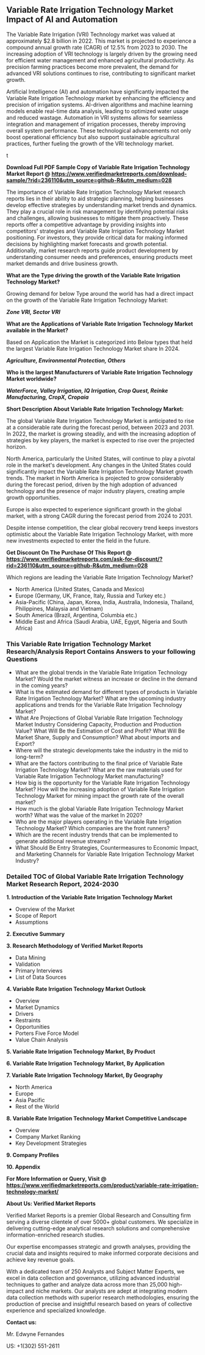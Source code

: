 <h2>Variable Rate Irrigation Technology Market Impact of AI and Automation</h2><p>The Variable Rate Irrigation (VRI) Technology market was valued at approximately $2.8 billion in 2022. This market is projected to experience a compound annual growth rate (CAGR) of 12.5% from 2023 to 2030. The increasing adoption of VRI technology is largely driven by the growing need for efficient water management and enhanced agricultural productivity. As precision farming practices become more prevalent, the demand for advanced VRI solutions continues to rise, contributing to significant market growth.</p><p>Artificial Intelligence (AI) and automation have significantly impacted the Variable Rate Irrigation Technology market by enhancing the efficiency and precision of irrigation systems. AI-driven algorithms and machine learning models enable real-time data analysis, leading to optimized water usage and reduced wastage. Automation in VRI systems allows for seamless integration and management of irrigation processes, thereby improving overall system performance. These technological advancements not only boost operational efficiency but also support sustainable agricultural practices, further fueling the growth of the VRI technology market.</p>t</p><p id="" class=""><strong>Download Full PDF Sample Copy of Variable Rate Irrigation Technology Market Report @ <a href="https://www.verifiedmarketreports.com/download-sample/?rid=236110&utm_source=github-R&utm_medium=028" target="_blank">https://www.verifiedmarketreports.com/download-sample/?rid=236110&utm_source=github-R&utm_medium=028</a></strong></p><p>The importance of&nbsp;Variable Rate Irrigation Technology Market research reports lies in their ability to aid strategic planning, helping businesses develop effective strategies by understanding market trends and dynamics. They play a crucial role in risk management by identifying potential risks and challenges, allowing businesses to mitigate them proactively. These reports offer a competitive advantage by providing insights into competitors' strategies and Variable Rate Irrigation Technology Market positioning. For investors, they provide critical data for making informed decisions by highlighting market forecasts and growth potential. Additionally, market research reports guide product development by understanding consumer needs and preferences, ensuring products meet market demands and drive business growth.</p><p><strong>What are the&nbsp;Type driving the growth of the Variable Rate Irrigation Technology Market?</strong></p><p id="" class="">Growing demand for below Type around the world has had a direct impact on the growth of the Variable Rate Irrigation Technology Market:</p><em><strong>Zone VRI, Sector VRI</strong></em></p><strong>What are the&nbsp;Applications&nbsp;of Variable Rate Irrigation Technology Market available in the Market?</strong></p><p id="" class="">Based on Application the Market is categorized into Below types that held the largest Variable Rate Irrigation Technology Market share In 2024.</p><em><strong>Agriculture, Environmental Protection, Others</strong></em></p><strong>Who is the largest Manufacturers of Variable Rate Irrigation Technology Market worldwide?</strong></p><p><em><strong>WaterForce, Valley Irrigation, IQ Irrigation, Crop Quest, Reinke Manufacturing, CropX, Cropaia</strong></em></p><p id="" class=""><strong>Short Description About Variable Rate Irrigation Technology Market:</strong></p><p>The global Variable Rate Irrigation Technology Market is anticipated to rise at a considerable rate during the forecast period, between 2023 and 2031. In 2022, the market is growing steadily, and with the increasing adoption of strategies by key players, the market is expected to rise over the projected horizon.</p><p>North America, particularly the United States, will continue to play a pivotal role in the market's development. Any changes in the United States could significantly impact the Variable Rate Irrigation Technology Market growth trends. The market in North America is projected to grow considerably during the forecast period, driven by the high adoption of advanced technology and the presence of major industry players, creating ample growth opportunities.</p><p>Europe is also expected to experience significant growth in the global market, with a strong CAGR during the forecast period from 2024 to 2031.</p><p>Despite intense competition, the clear global recovery trend keeps investors optimistic about the Variable Rate Irrigation Technology Market, with more new investments expected to enter the field in the future.</p><p id="" class=""><strong>Get Discount On The Purchase Of This Report @ <a href="https://www.verifiedmarketreports.com/ask-for-discount/?rid=236110&utm_source=github-R&utm_medium=028" target="_blank">https://www.verifiedmarketreports.com/ask-for-discount/?rid=236110&utm_source=github-R&utm_medium=028</a></strong></p>Which regions are leading the Variable Rate Irrigation Technology Market?</p><ul><li>North America (United States, Canada and Mexico)</li><li>Europe (Germany, UK, France, Italy, Russia and Turkey etc.)</li><li>Asia-Pacific (China, Japan, Korea, India, Australia, Indonesia, Thailand, Philippines, Malaysia and Vietnam)</li><li>South America (Brazil, Argentina, Columbia etc.)</li><li>Middle East and Africa (Saudi Arabia, UAE, Egypt, Nigeria and South Africa)</li></ul><h3 id="" class="">This Variable Rate Irrigation Technology Market Research/Analysis Report Contains Answers to your following Questions</h3><ul><li>What are the global trends in the Variable Rate Irrigation Technology Market? Would the market witness an increase or decline in the demand in the coming years?</li><li>What is the estimated demand for different types of products in Variable Rate Irrigation Technology Market? What are the upcoming industry applications and trends for the Variable Rate Irrigation Technology Market?</li><li>What Are Projections of Global Variable Rate Irrigation Technology Market Industry Considering Capacity, Production and Production Value? What Will Be the Estimation of Cost and Profit? What Will Be Market Share, Supply and Consumption? What about imports and Export?</li><li>Where will the strategic developments take the industry in the mid to long-term?</li><li>What are the factors contributing to the final price of Variable Rate Irrigation Technology Market? What are the raw materials used for Variable Rate Irrigation Technology Market manufacturing?</li><li>How big is the opportunity for the Variable Rate Irrigation Technology Market? How will the increasing adoption of Variable Rate Irrigation Technology Market for mining impact the growth rate of the overall market?</li><li>How much is the global Variable Rate Irrigation Technology Market worth? What was the value of the market In 2020?</li><li>Who are the major players operating in the Variable Rate Irrigation Technology Market? Which companies are the front runners?</li><li>Which are the recent industry trends that can be implemented to generate additional revenue streams?</li><li>What Should Be Entry Strategies, Countermeasures to Economic Impact, and Marketing Channels for Variable Rate Irrigation Technology Market Industry?</li></ul><h3 id="" class="">Detailed TOC of Global Variable Rate Irrigation Technology Market Research Report, 2024-2030</h3><p id="" class=""><strong>1. Introduction of the Variable Rate Irrigation Technology Market</strong></p><ul><li>Overview of the Market</li><li>Scope of Report</li><li>Assumptions</li></ul><p id="" class=""><strong>2. Executive Summary</strong></p><p id="" class=""><strong>3. Research Methodology of Verified Market Reports</strong></p><ul><li>Data Mining</li><li>Validation</li><li>Primary Interviews</li><li>List of Data Sources</li></ul><p id="" class=""><strong>4. Variable Rate Irrigation Technology Market Outlook</strong></p><ul><li>Overview</li><li>Market Dynamics</li><li>Drivers</li><li>Restraints</li><li>Opportunities</li><li>Porters Five Force Model</li><li>Value Chain Analysis</li></ul><p id="" class=""><strong>5. Variable Rate Irrigation Technology Market, By Product</strong></p><p id="" class=""><strong>6. Variable Rate Irrigation Technology Market, By Application</strong></p><p id="" class=""><strong>7. Variable Rate Irrigation Technology Market, By Geography</strong></p><ul><li>North America</li><li>Europe</li><li>Asia Pacific</li><li>Rest of the World</li></ul><p id="" class=""><strong>8. Variable Rate Irrigation Technology Market Competitive Landscape</strong></p><ul><li>Overview</li><li>Company Market Ranking</li><li>Key Development Strategies</li></ul><p id="" class=""><strong>9. Company Profiles</strong></p><p id="" class=""><strong>10. Appendix</strong></p><p id="" class=""><strong>For More Information or Query, Visit @ <a href="https://www.verifiedmarketreports.com/product/variable-rate-irrigation-technology-market/" target="_blank">https://www.verifiedmarketreports.com/product/variable-rate-irrigation-technology-market/</a></strong></p><p id="" class=""><strong>About Us: Verified Market Reports</strong></p><p id="" class="">Verified Market Reports is a premier Global Research and Consulting firm serving a diverse clientele of over 5000+ global customers. We specialize in delivering cutting-edge analytical research solutions and comprehensive information-enriched research studies.</p><p id="" class="">Our expertise encompasses strategic and growth analyses, providing the crucial data and insights required to make informed corporate decisions and achieve key revenue goals.</p><p id="" class="">With a dedicated team of 250 Analysts and Subject Matter Experts, we excel in data collection and governance, utilizing advanced industrial techniques to gather and analyze data across more than 25,000 high-impact and niche markets. Our analysts are adept at integrating modern data collection methods with superior research methodologies, ensuring the production of precise and insightful research based on years of collective experience and specialized knowledge.</p><p id="" class=""><strong>Contact us:</strong></p><p id="" class="">Mr. Edwyne Fernandes</p><p id="" class="">US: +1(302) 551-2611</p>